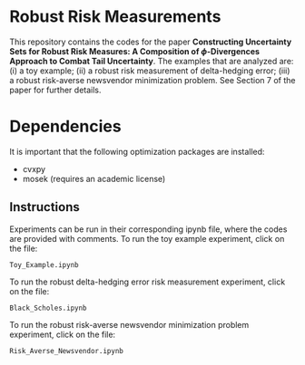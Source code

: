 # Robust Risk Measurements

This repository contains the codes for the paper **Constructing Uncertainty Sets for Robust Risk Measures: A Composition of $\phi$-Divergences Approach to Combat Tail Uncertainty**. The examples that are analyzed are: (i) a toy example; (ii) a robust risk measurement of delta-hedging error; (iii) a robust risk-averse newsvendor minimization problem. See Section 7 of the paper for further details. 

# Dependencies

It is important that the following optimization packages are installed:
+ cvxpy
+ mosek (requires an academic license)

## Instructions
Experiments can be run in their corresponding ipynb file, where the codes are provided with comments.
To run the toy example experiment, click on the file:
```
Toy_Example.ipynb
```
To run the robust delta-hedging error risk measurement experiment, click on the file:
```
Black_Scholes.ipynb
```
To run the robust risk-averse newsvendor minimization problem experiment, click on the file:
```
Risk_Averse_Newsvendor.ipynb
```
